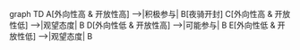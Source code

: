 graph TD
    A[外向性高 & 开放性高] -->|积极参与| B[夜骑开封]
    C[外向性高 & 开放性低] -->|观望态度| B
    D[外向性低 & 开放性高] -->|可能参与| B
    E[外向性低 & 开放性低] -->|观望态度| B
